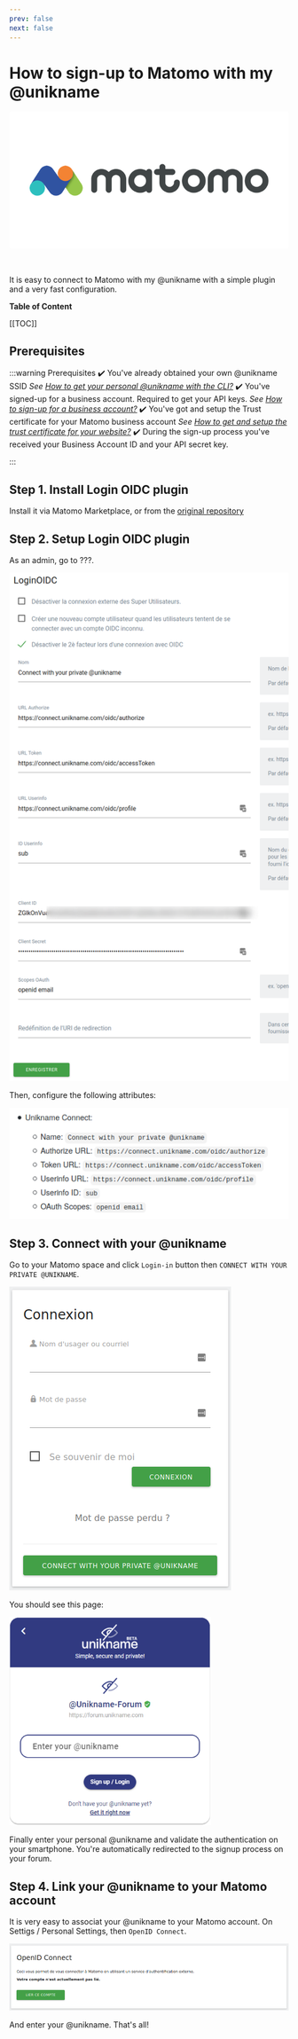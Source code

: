 ```yaml
---
prev: false
next: false 
---
```


# How to sign-up to Matomo with my @unikname

<hpicture noshadow>![Matomo](./matomo.png)</hpicture>

<br/>

It is easy to connect to Matomo with my @unikname with a simple plugin and a very fast configuration.

**Table of Content**

[[TOC]]

<hseparator/>

## Prerequisites

:::warning Prerequisites
:heavy_check_mark: You've already obtained your own @unikname SSID
<hbox>_See [How to get your personal @unikname with the CLI?](./howto-get-my-unikname-via-cli)_</hbox>
:heavy_check_mark: You've signed-up for a business account. Required to get your API keys.
<hbox>_See [How to sign-up for a business account?](./howto-signup-business-account)_</hbox>
:heavy_check_mark: You've got and setup the Trust certificate for your Matomo business account
<hbox>_See [How to get and setup the trust certificate for your website?](./howto-get-unikname-trust-certificate-organization)_</hbox>
:heavy_check_mark: During the sign-up process you've received your Business Account ID and your API secret key.

:::

## Step 1. Install Login OIDC plugin

Install it via Matomo Marketplace, or from the [original repository](https://github.com/dominik-th/matomo-plugin-LoginOIDC)


## Step 2. Setup Login OIDC plugin

As an admin, go to ???.

<hpicture>![Matomo with Unikname Connect](./unc-matomo-admin.png)</hpicture>

Then, configure the following attributes:

<hpicture>![Matomo configuration for Unikname Connect](./unc-matomo-configuration.png)</hpicture>


## Step 3. Connect with your @unikname

Go to your Matomo space and click `Login-in` button then `CONNECT WITH YOUR PRIVATE @UNIKNAME`.

<hpicture>![Discourse with Unikname Connect](./unc-matomo-connect-with-unikname.png)</hpicture>

You should see this page:

<hpicture noshadow>![enter-your-unikname](../../images/unc-enter-unikname.png)</hpicture>

Finally enter your personal @unikname and validate the authentication on your smartphone. You're automatically redirected to the signup process on your forum.


## Step 4. Link your @unikname to your Matomo account

It is very easy to associat your @unikname to your Matomo account. On Settigs / Personal Settings, then `OpenID Connect`.

<hpicture>![OpenID Connect with Matomo](./uns-openID-connect.png)</hpicture>

And enter your @unikname. That's all!


